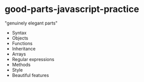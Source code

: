 # good-parts-javascript-practice

"genuinely elegant parts"

+ Syntax
+ Objects
+ Functions
+ Inheritance
+ Arrays
+ Regular expressions
+ Methods
+ Style
+ Beautiful features

